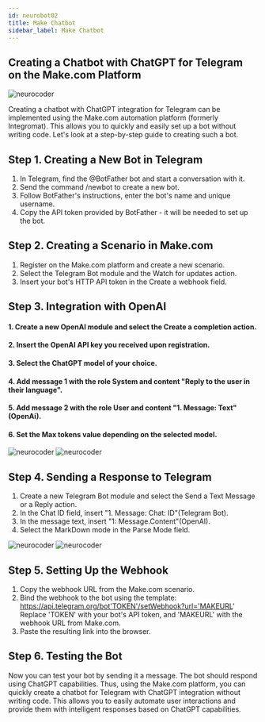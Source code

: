 ```yaml
---
id: neurobot02
title: Make Chatbot
sidebar_label: Make Chatbot
---
```


## Creating a Chatbot with ChatGPT for Telegram on the Make.com Platform

![neurocoder](/img/neurobots/neuro1.png)

Creating a chatbot with ChatGPT integration for Telegram can be implemented using the Make.com automation platform (formerly Integromat). This allows you to quickly and easily set up a bot without writing code. Let's look at a step-by-step guide to creating such a bot.

## Step 1. Creating a New Bot in Telegram

1. In Telegram, find the @BotFather bot and start a conversation with it.
2. Send the command /newbot to create a new bot.
3. Follow BotFather's instructions, enter the bot's name and unique username.
4. Copy the API token provided by BotFather - it will be needed to set up the bot.

## Step 2. Creating a Scenario in Make.com

1. Register on the Make.com platform and create a new scenario.
2. Select the Telegram Bot module and the Watch for updates action.
3. Insert your bot's HTTP API token in the Create a webhook field.

## Step 3. Integration with OpenAI

#### 1. Create a new OpenAI module and select the Create a completion action.
#### 2. Insert the OpenAI API key you received upon registration.
#### 3. Select the ChatGPT model of your choice.
#### 4. Add message 1 with the role System and content "Reply to the user in their language".
#### 5. Add message 2 with the role User and content "1. Message: Text"(OpenAi).
#### 6. Set the Max tokens value depending on the selected model.
![neurocoder](/img/neurobots/image1.8.png)
![neurocoder](/img/neurobots/image1.9.png)

## Step 4. Sending a Response to Telegram

1. Create a new Telegram Bot module and select the Send a Text Message or a Reply action.
2. In the Chat ID field, insert "1. Message: Chat: ID"(Telegram Bot).
3. In the message text, insert "1: Message.Content"(OpenAI).
4. Select the MarkDown mode in the Parse Mode field.

![neurocoder](/img/neurobots/image1.10.png)
![neurocoder](/img/neurobots/image1.11.png)

## Step 5. Setting Up the Webhook

1. Copy the webhook URL from the Make.com scenario.
2. Bind the webhook to the bot using the template:
https://api.telegram.org/bot'TOKEN'/setWebhook?url='MAKEURL'
Replace 'TOKEN' with your bot's API token, and 'MAKEURL' with the webhook URL from Make.com.
3. Paste the resulting link into the browser.

## Step 6. Testing the Bot

Now you can test your bot by sending it a message. The bot should respond using ChatGPT capabilities. Thus, using the Make.com platform, you can quickly create a chatbot for Telegram with ChatGPT integration without writing code. This allows you to easily automate user interactions and provide them with intelligent responses based on ChatGPT capabilities.